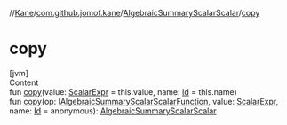 //[Kane](../../index.md)/[com.github.jomof.kane](../index.md)/[AlgebraicSummaryScalarScalar](index.md)/[copy](copy.md)



# copy  
[jvm]  
Content  
fun [copy](copy.md)(value: [ScalarExpr](../-scalar-expr/index.md) = this.value, name: [Id](../../com.github.jomof.kane.impl/index.md#%5Bcom.github.jomof.kane.impl%2FId%2F%2F%2FPointingToDeclaration%2F%5D%2FClasslikes%2F-943712717) = this.name)  
fun [copy](copy.md)(op: [IAlgebraicSummaryScalarScalarFunction](../-i-algebraic-summary-scalar-scalar-function/index.md), value: [ScalarExpr](../-scalar-expr/index.md), name: [Id](../../com.github.jomof.kane.impl/index.md#%5Bcom.github.jomof.kane.impl%2FId%2F%2F%2FPointingToDeclaration%2F%5D%2FClasslikes%2F-943712717) = anonymous): [AlgebraicSummaryScalarScalar](index.md)  



